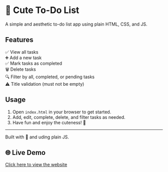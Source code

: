 # 🌟 Cute To-Do List

A simple and aesthetic to-do list app using plain HTML, CSS, and JS.

## Features

✅ View all tasks  
➕ Add a new task  
✅ Mark tasks as completed  
🗑 Delete tasks  
🔍 Filter by all, completed, or pending tasks  
⚠️ Title validation (must not be empty)

## Usage

1. Open `index.html` in your browser to get started.
2. Add, edit, complete, delete, and filter tasks as needed.
3. Have fun and enjoy the cuteness! 🌸

---

Built with 💖 and uding plain JS.

## 🌐 Live Demo

[Click here to view the website](https://dianaluel.github.io/frontend/)

